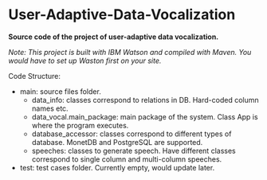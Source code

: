 # User-Adaptive-Data-Vocalization
**Source code of the project of user-adaptive data vocalization.**

*Note: This project is built with IBM Watson and compiled with Maven. You would have to set up Waston first on your site.*

Code Structure:
* main: source files folder.
  - data_info: classes correspond to relations in DB. Hard-coded column names etc.
  - data_vocal.main_package: main package of the system. Class App is where the program executes.
  - database_accessor: classes correspond to different types of database. MonetDB and PostgreSQL are supported.
  - speeches: classes to generate speech. Have different classes correspond to single column and multi-column speeches.
* test: test cases folder. Currently empty, would update later.
